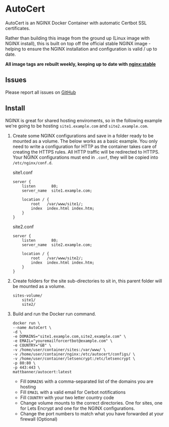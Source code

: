 # AutoCert
AutoCert is an NGINX Docker Container with automatic Certbot SSL certificates.

Rather than building this image from the ground up (Linux image with NGINX install), this is built on top off the official stable NGINX image - helping to ensure the NGINX installation and configuration is valid / up to date.

**All image tags are rebuilt weekly, keeping up to date with [nginx:stable](https://hub.docker.com/_/nginx)**

## Issues
Please report all issues on [GitHub](https://github.com/mattsbanner/autocert/issues)

## Install
NGINX is great for shared hosting enviroments, so in the following example we're going to be hosting `site1.example.com` and `site2.example.com`.

1. Create some NGINX configurations and save in a folder ready to be mounted as a volume. The below works as a basic example. You only need to write a configuration for HTTP as the container takes care of creating the HTTPS rules. All HTTP traffic will be redirected to HTTPS. Your NGINX configurations must end in `.conf`, they will be copied into `/etc/nginx/conf.d`.

    site1.conf
    ```
    server {
        listen       80;
        server_name  site1.example.com;

        location / {
            root   /var/www/site1/;
            index  index.html index.htm;
        }
    }
    ```

    site2.conf
    ```
    server {
        listen       80;
        server_name  site2.example.com;

        location / {
            root   /var/www/site2/;
            index  index.html index.htm;
        }
    }
    ```

2. Create folders for the site sub-directories to sit in, this parent folder will be mounted as a volume.

    ```
    sites-volume/
        site1/
        site2/
    ```

3. Build and run the Docker run command.
    ```
    docker run \
    --name AutoCert \
    -d \
    -e DOMAINS="site1.example.com,site2.example.com" \
    -e EMAIL="youremailforcertbot@example.com" \
    -e COUNTRY="GB" \
    -v /home/user/container/sites:/var/www/ \
    -v /home/user/container/nginx:/etc/autocert/configs/ \
    -v /home/user/container/letsencrypt:/etc/letsencrypt \
    -p 80:80 \
    -p 443:443 \
    mattbanner/autocert:latest
    ```

    * Fill `DOMAINS` with a comma-separated list of the domains you are hosting
    * Fill `EMAIL` with a valid email for Cerbot notifications
    * Fill `COUNTRY` with your two letter country code
    * Change volume mounts to the correct directories. One for sites, one for Lets Encrypt and one for the NGINX configurations.
    * Change the port numbers to match what you have forwarded at your firewall (Optional)
